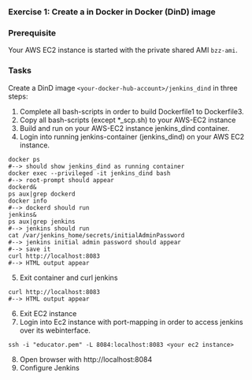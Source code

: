 ### Exercise 1: Create a in Docker in Docker (DinD) image 
###  Prerequisite
Your AWS EC2 instance is started with the private shared
AMI ```bzz-ami```.
### Tasks
Create a DinD image ```<your-docker-hub-account>/jenkins_dind``` in three steps:
1. Complete all bash-scripts in order to build Dockerfile1 to Dockerfile3.  
2. Copy all bash-scripts (except *_scp.sh) to your AWS-EC2 instance 
3. Build and run on your AWS-EC2 instance jenkins_dind container.
4. Login into running jenkins-container (jenkins_dind) on your AWS EC2 instance.
```
docker ps 
#--> should show jenkins_dind as running container
docker exec --privileged -it jenkins_dind bash
#--> root-prompt should appear
dockerd&
ps aux|grep dockerd
docker info
#--> dockerd should run
jenkins&
ps aux|grep jenkins
#--> jenkins should run
cat /var/jenkins_home/secrets/initialAdminPassword
#--> jenkins initial admin password should appear 
#--> save it 
curl http://localhost:8083
#--> HTML output appear
```
5. Exit container and curl jenkins
```
curl http://localhost:8083
#--> HTML output appear
```
6. Exit EC2 instance
7. Login into Ec2 instance with port-mapping in order to access
jenkins over its webinterface.
```
ssh -i "educator.pem" -L 8084:localhost:8083 <your ec2 instance>
```
8. Open browser with http://localhost:8084
9. Configure Jenkins